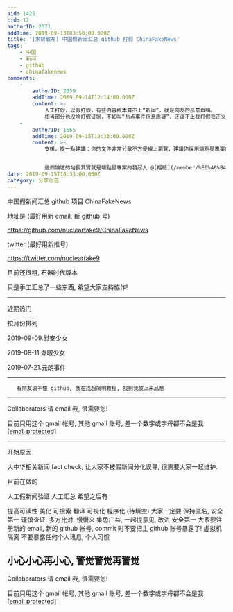 ```yaml
---
aid: 1425
cid: 12
authorID: 2071
addTime: 2019-09-13T03:50:00.000Z
title: '[求帮散布] 中国假新闻汇总 github 打假 ChinaFakeNews'
tags:
    - 中国
    - 新闻
    - github
    - chinafakenews
comments:
    -
        authorID: 2059
        addTime: 2019-09-14T12:14:00.000Z
        content: >-
            人工打假，以假打假，有些内容根本算不上“新闻”，就是网友的恶意自嗨。
            相当部分也没啥打假证据，不如叫“热点事件信息质疑”，还谈不上我打假我正义，而且真相这种东西生存周期太短，最终都会被立场淹没。
    -
        authorID: 1665
        addTime: 2019-09-15T18:33:00.000Z
        content: >-
            支援，提一點建議：你的文件非常分散不方便線上瀏覽，建議你採用端點星專案的程式碼，它是一個Jekyll靜態網站模板，專門針對新聞報道優化的介面。


            這個論壇的站長其實就是端點星專案的發起人 @[榴梿](/member/%E6%A6%B4%E6%A2%BF) 。
date: 2019-09-15T18:33:00.000Z
category: 分享创造
---
```


中国假新闻汇总 github 项目 ChinaFakeNews

地址是 (最好用新 email, 新 github 号)

https://github.com/nuclearfake9/ChinaFakeNews

twitter (最好用新推号)

https://twitter.com/nuclearfake9

目前还很粗, 石器时代版本

只是手工汇总了一些东西, 希望大家支持協作!

* * *

近期热门

按月份排列

2019-09-09.慰安少女

2019-08-11.爆眼少女

2019-07-21.元朗事件

* * *

       有朋友说不懂 github, 我在找超简明教程, 找到我放上来品葱
    

* * *

Collaborators 请 email 我, 很需要您!

目前只用这个 gmail 帐号, 其他 gmail 账号, 差一个数字或字母都不会是我 [\[email protected\]](/cdn-cgi/l/email-protection)

* * *

开始原因

大中华相关新闻 fact check, 让大家不被假新闻分化误导, 很需要大家一起维护.

目前在做的

人工假新闻验证 人工汇总 希望之后有

提高可读性 美化 可搜索 翻译 可视化 程序化 (待填空) 大家一定要 保持匿名, 安全第一 谨慎查证, 多方比对, 慢慢来 集思广益, 一起提意见, 改进 安全第一 大家要注册新的 email, 新的 github 帐号, commit 时不要把主 github 账号暴露了! 虚拟机隔离 不要暴露任何个人讯息, 个人习惯

[](#%E5%B0%8F%E5%BF%83%E5%B0%8F%E5%BF%83%E5%86%8D%E5%B0%8F%E5%BF%83-%E8%AD%A6%E8%A7%89%E8%AD%A6%E8%A7%89%E5%86%8D%E8%AD%A6%E8%A7%89)小心小心再小心, 警觉警觉再警觉
----------------------------------------------------------------------------------------------------------------------------------------------------

Collaborators 请 email 我, 很需要您!

目前只用这个 gmail 帐号, 其他 gmail 账号, 差一个数字或字母都不会是我 [\[email protected\]](/cdn-cgi/l/email-protection)

